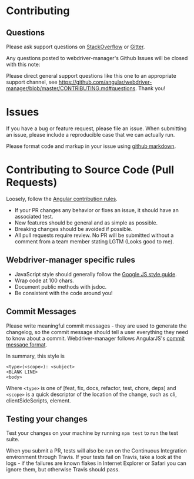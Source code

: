 Contributing
============

Questions
---------

Please ask support questions on [StackOverflow](http://stackoverflow.com/questions/tagged/webdriver-manager) or [Gitter](https://gitter.im/angular/webdriver-manager).

Any questions posted to webdriver-manager's Github Issues will be closed with this note:

Please direct general support questions like this one to an appropriate support channel, see https://github.com/angular/webdriver-manager/blob/master/CONTRIBUTING.md#questions. Thank you!

Issues
======

If you have a bug or feature request, please file an issue. When submitting an issue, please include a reproducible case that we can actually run.

Please format code and markup in your issue using [github markdown](https://help.github.com/articles/github-flavored-markdown).


Contributing to Source Code (Pull Requests)
===========================================

Loosely, follow the [Angular contribution rules](https://github.com/angular/angular.js/blob/master/CONTRIBUTING.md).

 * If your PR changes any behavior or fixes an issue, it should have an associated test.
 * New features should be general and as simple as possible.
 * Breaking changes should be avoided if possible.
 * All pull requests require review. No PR will be submitted without a comment from a team member stating LGTM (Looks good to me).

Webdriver-manager specific rules
-------------------------

 * JavaScript style should generally follow the [Google JS style guide](http://google-styleguide.googlecode.com/svn/trunk/javascriptguide.xml).
 * Wrap code at 100 chars.
 * Document public methods with jsdoc.
 * Be consistent with the code around you!

Commit Messages
---------------

Please write meaningful commit messages - they are used to generate the changelog, so the commit message should tell a user everything they need to know about a commit. Webdriver-manager follows AngularJS's [commit message format](https://docs.google.com/a/google.com/document/d/1QrDFcIiPjSLDn3EL15IJygNPiHORgU1_OOAqWjiDU5Y/edit#heading=h.z8a3t6ehl060).

In summary, this style is

    <type>(<scope>): <subject>
    <BLANK LINE>
    <body>

Where `<type>` is one of [feat, fix, docs, refactor, test, chore, deps] and
`<scope>` is a quick descriptor of the location of the change, such as cli, clientSideScripts, element.

Testing your changes
--------------------

Test your changes on your machine by running `npm test` to run the test suite.

When you submit a PR, tests will also be run on the Continuous Integration environment
through Travis. If your tests fail on Travis, take a look at the logs - if the failures
are known flakes in Internet Explorer or Safari you can ignore them, but otherwise
Travis should pass.
